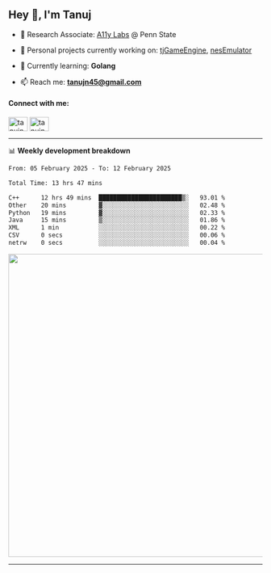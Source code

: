 <h2>Hey 👋, I'm Tanuj</h2>

- 🔬 Research Associate: [A11y Labs](https://a11y.ist.psu.edu/) @ Penn State 

- 🔭 Personal projects currently working on: [tjGameEngine](https://github.com/tanujn45/tjGameEngine), [nesEmulator](https://github.com/tanujn45/nesEmulator)

- 🌱 Currently learning: **Golang**

- 📫 Reach me: **tanujn45@gmail.com**

<h4 align="left">Connect with me:</h4>
<p align="left">
<a href="https://twitter.com/tanujn45" target="blank"><img align="center" src="https://raw.githubusercontent.com/rahuldkjain/github-profile-readme-generator/master/src/images/icons/Social/twitter.svg" alt="tanujn45" height="28" width="38" /></a>
<a href="https://linkedin.com/in/tanujn45" target="blank"><img align="center" src="https://raw.githubusercontent.com/rahuldkjain/github-profile-readme-generator/master/src/images/icons/Social/linked-in-alt.svg" alt="tanujn45" height="28" width="38" /></a>
</p>

-------

📊 **Weekly development breakdown**
<!--START_SECTION:waka-->

```txt
From: 05 February 2025 - To: 12 February 2025

Total Time: 13 hrs 47 mins

C++      12 hrs 49 mins  ███████████████████████▒░   93.01 %
Other    20 mins         ▓░░░░░░░░░░░░░░░░░░░░░░░░   02.48 %
Python   19 mins         ▓░░░░░░░░░░░░░░░░░░░░░░░░   02.33 %
Java     15 mins         ▒░░░░░░░░░░░░░░░░░░░░░░░░   01.86 %
XML      1 min           ░░░░░░░░░░░░░░░░░░░░░░░░░   00.22 %
CSV      0 secs          ░░░░░░░░░░░░░░░░░░░░░░░░░   00.06 %
netrw    0 secs          ░░░░░░░░░░░░░░░░░░░░░░░░░   00.04 %
```

<!--END_SECTION:waka-->

<img src="https://wakatime.com/share/@018e9abd-1aa4-4aa6-9db7-5ca3b999e810/4650b67a-98aa-46b4-b598-3d8a2451f0df.svg" width="600"/>

-------
